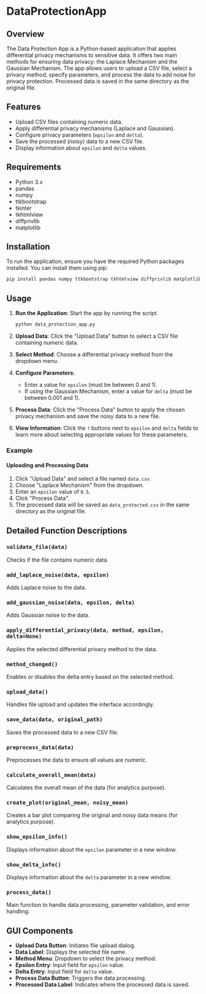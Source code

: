 # DataProtectionApp

## Overview
The Data Protection App is a Python-based application that applies differential privacy mechanisms to sensitive data. It offers two main methods for ensuring data privacy: the Laplace Mechanism and the Gaussian Mechanism. The app allows users to upload a CSV file, select a privacy method, specify parameters, and process the data to add noise for privacy protection. Processed data is saved in the same directory as the original file.

## Features
- Upload CSV files containing numeric data.
- Apply differential privacy mechanisms (Laplace and Gaussian).
- Configure privacy parameters (`epsilon` and `delta`).
- Save the processed (noisy) data to a new CSV file.
- Display information about `epsilon` and `delta` values.

## Requirements
- Python 3.x
- pandas
- numpy
- ttkbootstrap
- tkinter
- tkhtmlview
- diffprivlib
- matplotlib

## Installation
To run the application, ensure you have the required Python packages installed. You can install them using pip:

```bash
pip install pandas numpy ttkbootstrap tkhtmlview diffprivlib matplotlib
```

## Usage
1. **Run the Application**: Start the app by running the script.

    ```bash
    python data_protection_app.py
    ```

2. **Upload Data**: Click the "Upload Data" button to select a CSV file containing numeric data.

3. **Select Method**: Choose a differential privacy method from the dropdown menu.

4. **Configure Parameters**: 
   - Enter a value for `epsilon` (must be between 0 and 1).
   - If using the Gaussian Mechanism, enter a value for `delta` (must be between 0.001 and 1).

5. **Process Data**: Click the "Process Data" button to apply the chosen privacy mechanism and save the noisy data to a new file.

6. **View Information**: Click the `?` buttons next to `epsilon` and `delta` fields to learn more about selecting appropriate values for these parameters.

### Example
#### Uploading and Processing Data
1. Click "Upload Data" and select a file named `data.csv`.
2. Choose "Laplace Mechanism" from the dropdown.
3. Enter an `epsilon` value of `0.5`.
4. Click "Process Data".
5. The processed data will be saved as `data_protected.csv` in the same directory as the original file.

## Detailed Function Descriptions
### `validate_file(data)`
Checks if the file contains numeric data.

### `add_laplace_noise(data, epsilon)`
Adds Laplace noise to the data.

### `add_gaussian_noise(data, epsilon, delta)`
Adds Gaussian noise to the data.

### `apply_differential_privacy(data, method, epsilon, delta=None)`
Applies the selected differential privacy method to the data.

### `method_changed()`
Enables or disables the delta entry based on the selected method.

### `upload_data()`
Handles file upload and updates the interface accordingly.

### `save_data(data, original_path)`
Saves the processed data to a new CSV file.

### `preprocess_data(data)`
Preprocesses the data to ensure all values are numeric.

### `calculate_overall_mean(data)`
Calculates the overall mean of the data (for analytics purpose).

### `create_plot(original_mean, noisy_mean)`
Creates a bar plot comparing the original and noisy data means (for analytics purpose).

### `show_epsilon_info()`
Displays information about the `epsilon` parameter in a new window.

### `show_delta_info()`
Displays information about the `delta` parameter in a new window.

### `process_data()`
Main function to handle data processing, parameter validation, and error handling.

## GUI Components
- **Upload Data Button**: Initiates file upload dialog.
- **Data Label**: Displays the selected file name.
- **Method Menu**: Dropdown to select the privacy method.
- **Epsilon Entry**: Input field for `epsilon` value.
- **Delta Entry**: Input field for `delta` value.
- **Process Data Button**: Triggers the data processing.
- **Processed Data Label**: Indicates where the processed data is saved.
